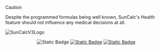 <!-- Disclaimer -->
>[!CAUTION]
>Despite the programmed formulas being well known, SunCalc's Health feature should not influence any medical decisions at all.

<!-- SunCalc V3 Logo -->

![SunCalcV3Logo](https://github.com/user-attachments/assets/9924a1b4-e36c-4331-b14f-47bd7170281d)

<!-- Documentation -->
<div align="center">
  <img alt="Static Badge" src="https://img.shields.io/badge/DOCUMENTATION%3A-Orange?style=for-the-badge&logoColor=%23fa6900&color=%23fa6900">
  <a href="Documentation/Currency.md" target="_blank"><img alt="Static Badge" src="https://img.shields.io/badge/CURRENCY-Orange?style=for-the-badge&logoColor=%23fa6900&color=%23fa6900"></a>
  <a href="Documentation/Health.md" target="_blank"><img alt="Static Badge" src="https://img.shields.io/badge/HEALTH-Orange?style=for-the-badge&logoColor=%23fa6900&color=%23fa6900"></a>

</div>
